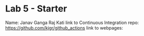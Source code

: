 # Lab 5 - Starter
Name: Janav Ganga Raj Kati
link to Continuous Integration repo: https://github.com/kjgr/github_actions
link to webpages: